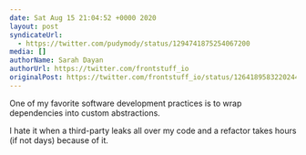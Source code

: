 ```yaml
---
date: Sat Aug 15 21:04:52 +0000 2020
layout: post
syndicateUrl:
  - https://twitter.com/pudymody/status/1294741875254067200
media: []
authorName: Sarah Dayan
authorUrl: https://twitter.com/frontstuff_io
originalPost: https://twitter.com/frontstuff_io/status/1264189583220244480
---
```

One of my favorite software development practices is to wrap dependencies into custom abstractions.

I hate it when a third-party leaks all over my code and a refactor takes hours (if not days) because of it.

